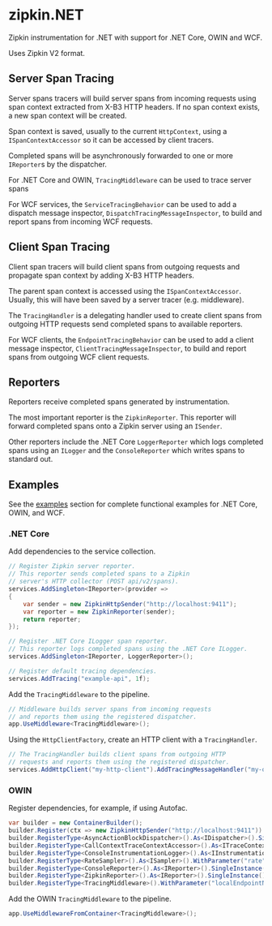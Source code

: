 # zipkin.NET
Zipkin instrumentation for .NET with support for .NET Core, OWIN and WCF.

Uses Zipkin V2 format.

## Server Span Tracing
Server spans tracers will build server spans from incoming requests using span context extracted from X-B3 HTTP headers. If no span context exists, a new span context will be created.

Span context is saved, usually to the current ``HttpContext``, using a ``ISpanContextAccessor`` so it can be accessed by client tracers.

Completed spans will be asynchronously forwarded to one or more ``IReporter``s by the dispatcher.

For .NET Core and OWIN, ``TracingMiddleware`` can be used to trace server spans

For WCF services, the ``ServiceTracingBehavior`` can be used to add a dispatch message inspector, ``DispatchTracingMessageInspector``, to build and report spans from incoming WCF requests.

## Client Span Tracing
Client span tracers will build client spans from outgoing requests and propagate span context by adding X-B3 HTTP headers.

The parent span context is accessed using the ``ISpanContextAccessor``. Usually, this will have been saved by a server tracer (e.g. middleware).

The ``TracingHandler`` is a delegating handler used to create client spans from outgoing HTTP requests send completed spans to available reporters.

For WCF clients, the ``EndpointTracingBehavior`` can be used to add a client message inspector, ``ClientTracingMessageInspector``, to build and report spans from outgoing WCF client requests.

## Reporters
Reporters receive completed spans generated by instrumentation.

The most important reporter is the ``ZipkinReporter``. This reporter will forward completed spans onto a Zipkin server using an ``ISender``.

Other reporters include the .NET Core ``LoggerReporter`` which logs completed spans using an ``ILogger`` and the ``ConsoleReporter`` which writes spans to standard out.


## Examples
See the [examples](examples) section for complete functional examples for .NET Core, OWIN, and WCF.

### .NET Core
Add dependencies to the service collection.
```csharp
// Register Zipkin server reporter.
// This reporter sends completed spans to a Zipkin 
// server's HTTP collector (POST api/v2/spans).
services.AddSingleton<IReporter>(provider =>
{
	var sender = new ZipkinHttpSender("http://localhost:9411");
	var reporter = new ZipkinReporter(sender);
	return reporter;
});

// Register .NET Core ILogger span reporter.
// This reporter logs completed spans using the .NET Core ILogger.
services.AddSingleton<IReporter, LoggerReporter>();

// Register default tracing dependencies.
services.AddTracing("example-api", 1f);
```

Add the ```TracingMiddleware``` to the pipeline.
```csharp
// Middleware builds server spans from incoming requests
// and reports them using the registered dispatcher.
app.UseMiddleware<TracingMiddleware>();
```
Using the ```HttpClientFactory```, create an HTTP client with a ```TracingHandler```.
```csharp
// The TracingHandler builds client spans from outgoing HTTP
// requests and reports them using the registered dispatcher.
services.AddHttpClient("my-http-client").AddTracingMessageHandler("my-other-api");
```
### OWIN
Register dependencies, for example, if using Autofac.
```csharp
var builder = new ContainerBuilder();
builder.Register(ctx => new ZipkinHttpSender("http://localhost:9411")).As<ISender>().SingleInstance();
builder.RegisterType<AsyncActionBlockDispatcher>().As<IDispatcher>().SingleInstance();
builder.RegisterType<CallContextTraceContextAccessor>().As<ITraceContextAccessor>().SingleInstance();
builder.RegisterType<ConsoleInstrumentationLogger>().As<IInstrumentationLogger>().SingleInstance();
builder.RegisterType<RateSampler>().As<ISampler>().WithParameter("rate", 1f).SingleInstance();
builder.RegisterType<ConsoleReporter>().As<IReporter>().SingleInstance();
builder.RegisterType<ZipkinReporter>().As<IReporter>().SingleInstance();
builder.RegisterType<TracingMiddleware>().WithParameter("localEndpointName", "owin-api");
```
Add the OWIN ```TracingMiddleware``` to the pipeline.
```csharp
app.UseMiddlewareFromContainer<TracingMiddleware>();
```
